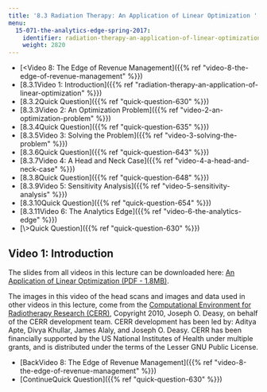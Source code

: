 ```yaml
---
title: '8.3 Radiation Therapy: An Application of Linear Optimization '
menu:
  15-071-the-analytics-edge-spring-2017:
    identifier: radiation-therapy-an-application-of-linear-optimization
    weight: 2820
---
```

*   [<Video 8: The Edge of Revenue Management]({{% ref "video-8-the-edge-of-revenue-management" %}})
*   [8.3.1Video 1: Introduction]({{% ref "radiation-therapy-an-application-of-linear-optimization" %}})
*   [8.3.2Quick Question]({{% ref "quick-question-630" %}})
*   [8.3.3Video 2: An Optimization Problem]({{% ref "video-2-an-optimization-problem" %}})
*   [8.3.4Quick Question]({{% ref "quick-question-635" %}})
*   [8.3.5Video 3: Solving the Problem]({{% ref "video-3-solving-the-problem" %}})
*   [8.3.6Quick Question]({{% ref "quick-question-643" %}})
*   [8.3.7Video 4: A Head and Neck Case]({{% ref "video-4-a-head-and-neck-case" %}})
*   [8.3.8Quick Question]({{% ref "quick-question-648" %}})
*   [8.3.9Video 5: Sensitivity Analysis]({{% ref "video-5-sensitivity-analysis" %}})
*   [8.3.10Quick Question]({{% ref "quick-question-654" %}})
*   [8.3.11Video 6: The Analytics Edge]({{% ref "video-6-the-analytics-edge" %}})
*   [\\>Quick Question]({{% ref "quick-question-630" %}})

Video 1: Introduction
---------------------

The slides from all videos in this lecture can be downloaded here: [An Application of Linear Optimization (PDF - 1.8MB)](https://open-learning-course-data.s3.amazonaws.com/15-071-the-analytics-edge-spring-2017/1abf45e592ebd829c166f217a0f92493_MIT15_071S17_Unit8_RadiationTherapy.pdf).

The images in this video of the head scans and images and data used in other videos in this lecture, come from the [Computational Environment for Radiotherapy Research (CERR)](http://www.cerr.info), Copyright 2010, Joseph O. Deasy, on behalf of the CERR development team. CERR development has been led by: Aditya Apte, Divya Khullar, James Alaly, and Joseph O. Deasy. CERR has been financially supported by the US National Institutes of Health under multiple grants, and is distributed under the terms of the Lesser GNU Public License.

*   [BackVideo 8: The Edge of Revenue Management]({{% ref "video-8-the-edge-of-revenue-management" %}})
*   [ContinueQuick Question]({{% ref "quick-question-630" %}})